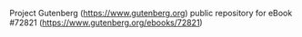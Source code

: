Project Gutenberg (https://www.gutenberg.org) public repository
for eBook #72821 (https://www.gutenberg.org/ebooks/72821)
